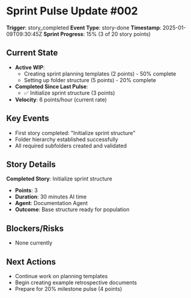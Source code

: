 # Sprint Pulse Update #002

**Trigger**: story_completed
**Event Type**: story-done
**Timestamp**: 2025-01-09T09:30:45Z
**Sprint Progress**: 15% (3 of 20 story points)

## Current State
- **Active WIP**: 
  - Creating sprint planning templates (2 points) - 50% complete
  - Setting up folder structure (5 points) - 20% complete
- **Completed Since Last Pulse**: 
  - ✅ Initialize sprint structure (3 points)
- **Velocity**: 6 points/hour (current rate)

## Key Events
- First story completed: "Initialize sprint structure"
- Folder hierarchy established successfully
- All required subfolders created and validated

## Story Details
**Completed Story**: Initialize sprint structure
- **Points**: 3
- **Duration**: 30 minutes AI time
- **Agent**: Documentation Agent
- **Outcome**: Base structure ready for population

## Blockers/Risks
- None currently

## Next Actions
- Continue work on planning templates
- Begin creating example retrospective documents
- Prepare for 20% milestone pulse (4 points)